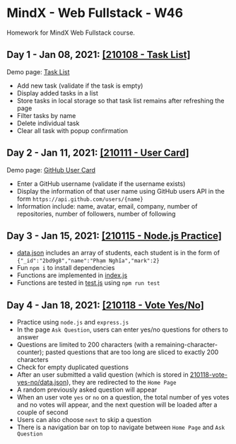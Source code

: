 # MindX - Web Fullstack - W46
Homework for MindX Web Fullstack course.

## Day 1 - Jan 08, 2021: [[210108 - Task List]](210108-task-list)

Demo page: [Task List](https://nguyennganhi.github.io/mindx-web-fullstack-w46/210108-task-list)

* Add new task (validate if the task is empty)
* Display added tasks in a list
* Store tasks in local storage so that task list remains after refreshing the page
* Filter tasks by name
* Delete individual task
* Clear all task with popup confirmation

## Day 2 - Jan 11, 2021: [[210111 - User Card]](210111-user-card)

Demo page: [GitHub User Card](https://nguyennganhi.github.io/mindx-web-fullstack-w46/210111-user-card)

* Enter a GitHub username (validate if the username exists)
* Display the information of that user name using GitHub users API in the form `https://api.github.com/users/{name}` 
* Information include: name, avatar, email, company, number of repositories, number of followers, number of following

## Day 3 - Jan 15, 2021: [[210115 - Node.js Practice]](210115-nodejs-practice)

* [data.json](210115-nodejs-practice/data.json) includes an array of students, each student is in the form of `{"_id":"2bd9g8","name":"Phạm Nghĩa","mark":2}`
* Fun `npm i` to install dependencies
* Functions are implemented in [index.js](210115-nodejs-practice/index.js)
* Functions are tested in [test.js](210115-nodejs-practice/test.js) using `npm run test` 
 
## Day 4 - Jan 18, 2021: [[210118 - Vote Yes/No]](210118-vote-yes-no)

* Practice using `node.js` and `express.js`
* In the page `Ask Question`, users can enter yes/no questions for others to answer
* Questions are limited to 200 characters (with a remaining-character-counter); pasted questions that are too long are sliced to exactly 200 characters
* Check for empty duplicated questions
* After an user submitted a valid question (which is stored in [210118-vote-yes-no/data.json](data.json)), they are redirected to the `Home Page`
* A random previously asked question will appear
* When an user vote `yes` or `no` on a question, the total number of yes votes and no votes will appear, and the next question will be loaded after a couple of second
* Users can also choose `next` to skip a question
* There is a navigation bar on top to navigate between `Home Page` and `Ask Question`
